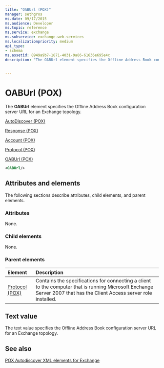 ```yaml
---
title: "OABUrl (POX)"
manager: sethgros
ms.date: 09/17/2015
ms.audience: Developer
ms.topic: reference
ms.service: exchange
ms.subservice: exchange-web-services
ms.localizationpriority: medium
api_type:
- schema
ms.assetid: 8949a9b7-1871-4031-9a86-61636e695e4c
description: "The OABUrl element specifies the Offline Address Book configuration server URL for an Exchange topology."
 
 
---
```


# OABUrl (POX)

The **OABUrl** element specifies the Offline Address Book configuration server URL for an Exchange topology. 
  
[AutoDiscover (POX)](autodiscover-pox.md)
  
[Response (POX)](response-pox.md)
  
[Account (POX)](account-pox.md)
  
[Protocol (POX)](protocol-pox.md)
  
[OABUrl (POX)](oaburl-pox.md)
  
```xml
<OABUrl/>
```

## Attributes and elements

The following sections describe attributes, child elements, and parent elements.
  
### Attributes

None.
  
### Child elements

None.
  
### Parent elements

|**Element**|**Description**|
|:-----|:-----|
|[Protocol (POX)](protocol-pox.md) <br/> |Contains the specifications for connecting a client to the computer that is running Microsoft Exchange Server 2007 that has the Client Access server role installed.  <br/> |
   
## Text value

The text value specifies the Offline Address Book configuration server URL for an Exchange topology.
  
## See also



[POX Autodiscover XML elements for Exchange](pox-autodiscover-xml-elements-for-exchange.md)

